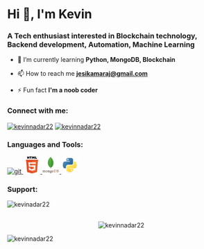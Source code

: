 <h1 align="left">Hi 👋, I'm Kevin</h1>
<h3 align="left">A Tech enthusiast interested in Blockchain technology, Backend development, Automation, Machine Learning</h3>

- 🌱 I’m currently learning **Python, MongoDB, Blockchain**

- 📫 How to reach me **jesikamaraj@gmail.com**

- ⚡ Fun fact **I'm a noob coder**

<h3 align="left">Connect with me:</h3>
<p align="left">
<a href="https://twitter.com/kevinnadar22" target="blank"><img align="center" src="https://raw.githubusercontent.com/rahuldkjain/github-profile-readme-generator/master/src/images/icons/Social/twitter.svg" alt="kevinnadar22" height="30" width="40" /></a>
<a href="https://instagram.com/kevinnadar22" target="blank"><img align="center" src="https://raw.githubusercontent.com/rahuldkjain/github-profile-readme-generator/master/src/images/icons/Social/instagram.svg" alt="kevinnadar22" height="30" width="40" /></a>
</p>

<h3 align="left">Languages and Tools:</h3>
<p align="left"> <a href="https://git-scm.com/" target="_blank" rel="noreferrer"> <img src="https://www.vectorlogo.zone/logos/git-scm/git-scm-icon.svg" alt="git" width="40" height="40"/> </a> <a href="https://www.w3.org/html/" target="_blank" rel="noreferrer"> <img src="https://raw.githubusercontent.com/devicons/devicon/master/icons/html5/html5-original-wordmark.svg" alt="html5" width="40" height="40"/> </a> <a href="https://www.mongodb.com/" target="_blank" rel="noreferrer"> <img src="https://raw.githubusercontent.com/devicons/devicon/master/icons/mongodb/mongodb-original-wordmark.svg" alt="mongodb" width="40" height="40"/> </a> <a href="https://www.python.org" target="_blank" rel="noreferrer"> <img src="https://raw.githubusercontent.com/devicons/devicon/master/icons/python/python-original.svg" alt="python" width="40" height="40"/> </a> </p>

<h3 align="left">Support:</h3>
<p><a href="https://www.buymeacoffee.com/kevinadar22"> <img align="left" src="https://cdn.buymeacoffee.com/buttons/v2/default-yellow.png" height="50" width="210" alt="kevinadar22" /></a></p><br><br>

<p>&nbsp;<img align="left" src="https://github-readme-stats.vercel.app/api?username=kevinnadar22&show_icons=true&locale=en" alt="kevinnadar22" /></p>

<p><img align="left" src="https://github-readme-streak-stats.herokuapp.com/?user=kevinnadar22&" alt="kevinnadar22" /></p>
